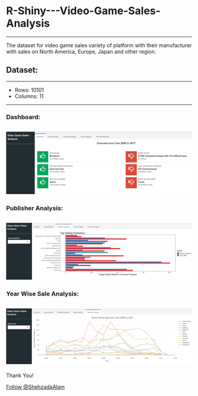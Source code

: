 # R-Shiny---Video-Game-Sales-Analysis
----
The dataset for video game sales variety of platform with their manufacturer with sales on North America, Europe, Japan and other region.

## Dataset:
----
* Rows: 10101
* Columns: 11
----
### Dashboard:
![alt text](https://github.com/ShehzadaAlam/R-Project---Video-Game-Sales-Analysis/blob/master/R1.PNG "Dashboard - Sales Analysis ")
----
### Publisher Analysis:
![alt text](https://github.com/ShehzadaAlam/R-Project---Video-Game-Sales-Analysis/blob/master/R2.PNG "Dashboard - Publisher Analysis ")
----
### Year Wise Sale Analysis:
![alt text](https://github.com/ShehzadaAlam/R-Project---Video-Game-Sales-Analysis/blob/master/R3.PNG "Dashboard - Year Wise Analysis ")
----
<p>Thank You!	
<p><!-- Place this tag where you want the button to render. -->
<a class="github-button" href="https://github.com/ShehzadaAlam" aria-label="Follow @ShehzadaAlam on GitHub">Follow @ShehzadaAlam</a>
